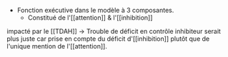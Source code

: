 - Fonction exécutive dans le modèle à 3 composantes.
	- Constitué de l'[[attention]] & l'[[inhibition]]

impacté par le [[TDAH]] -> Trouble de déficit en contrôle inhibiteur serait plus juste car prise en compte du déficit d'[[inhibition]] plutôt que de l'unique mention de l'[[attention]]. 
